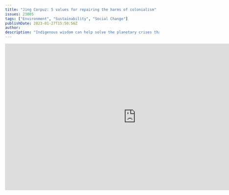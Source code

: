```yaml
---
title: "Jing Corpuz: 5 values for repairing the harms of colonialism"
issues: 23005
tags: ["Environment", "Sustainability", "Social Change"]
publishDate: 2023-01-27T15:50:56Z
author: 
description: "Indigenous wisdom can help solve the planetary crises that colonialism started, says lawyer Jennifer \"Jing\" Corpuz. Her ancestors, the Kankanaey-Igorot people of the Philippines, are known for creating the Banaue Rice Terraces: centuries-old irrigated mountain terraces that illustrate the magic of humanity living in harmony with nature. Corpuz shares five values that have guided her people as they successfully fought against development aggression and invites everyone to pursue a more just, sustainable world."
---
```



<iframe src="https://embed.ted.com/talks/lang/en/jing_corpuz_5_values_for_repairing_the_harms_of_colonialism" width="854" height="480" frameborder="0" scrolling="no" allowfullscreen></iframe>